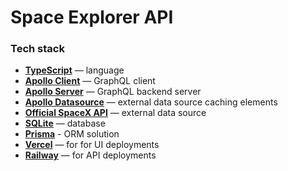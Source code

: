 # Space Explorer API

### Tech stack

-   **[TypeScript](https://www.typescriptlang.org/)** — language
-   **[Apollo Client](https://www.apollographql.com/docs/react/)** — GraphQL client
-   **[Apollo Server](https://www.apollographql.com/docs/apollo-server/)** — GraphQL backend server
-   **[Apollo Datasource](https://www.apollographql.com/docs/apollo-server/data/data-sources/)** —
    external data source caching elements
-   **[Official SpaceX API](https://docs.spacexdata.com/)** — external data source
-   **[SQLite](https://www.sqlite.org/index.html)** — database
-   **[Prisma](https://www.prisma.io/)** - ORM solution
-   **[Vercel](https://vercel.com/)** — for for UI deployments
-   **[Railway](https://railway.app/)** — for API deployments
